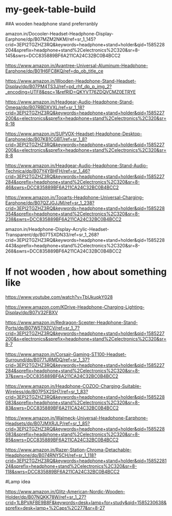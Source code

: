 # my-geek-table-build
##A wooden headphone stand preferranbly 

amazon.in/Docooler-Headset-Headphone-Display-Earphone/dp/B07MZM2NKM/ref=sr_1_145?crid=3EPI2TGZHZ3RQ&keywords=headphone+stand+holder&qid=1585228204&sprefix=headphone+stand%2Celectronics%2C320&sr=8-145&swrs=DCC835889BF6A211CA24C32BC0B4BCC2

https://www.amazon.in/Avantree-Universal-Aluminum-Headphone-Earphone/dp/B01H6FC8KQ/ref=dp_ob_title_ce

https://www.amazon.in/Wooden-Headphone-Stand-Headset-Display/dp/B07PM4TS3J/ref=pd_rhf_dp_p_img_2?_encoding=UTF8&psc=1&refRID=QKYVT76ZDQVCMZ0ETRYE


https://www.amazon.in/Headgear-Audio-Headphone-Stand-Omega/dp/B07RBDXVXL/ref=sr_1_18?crid=3EPI2TGZHZ3RQ&keywords=headphone+stand+holder&qid=1585227200&s=electronics&sprefix=headphone+stand%2Celectronics%2C320&sr=8-18


https://www.amazon.in/SUPVOX-Headset-Headphone-Desktop-Earphone/dp/B07KB1CGBT/ref=sr_1_8?crid=3EPI2TGZHZ3RQ&keywords=headphone+stand+holder&qid=1585227200&s=electronics&sprefix=headphone+stand%2Celectronics%2C320&sr=8-8

https://www.amazon.in/Headgear-Audio-Headphone-Stand-Audio-Technica/dp/B07Y4YBHFH/ref=sr_1_46?crid=3EPI2TGZHZ3RQ&keywords=headphone+stand+holder&qid=1585227284&sprefix=headphone+stand%2Celectronics%2C320&sr=8-46&swrs=DCC835889BF6A211CA24C32BC0B4BCC2

https://www.amazon.in/Tooarts-Headphone-Universal-Charging-Earphone/dp/B07QZJGJJM/ref=sr_1_238?crid=3EPI2TGZHZ3RQ&keywords=headphone+stand+holder&qid=1585228354&sprefix=headphone+stand%2Celectronics%2C320&sr=8-238&swrs=DCC835889BF6A211CA24C32BC0B4BCC2

amazon.in/Headphone-Display-Acrylic-Headset-Transparent/dp/B07T5XDN33/ref=sr_1_268?crid=3EPI2TGZHZ3RQ&keywords=headphone+stand+holder&qid=1585228443&sprefix=headphone+stand%2Celectronics%2C320&sr=8-268&swrs=DCC835889BF6A211CA24C32BC0B4BCC2


# If not wooden , how about something like

https://www.youtube.com/watch?v=TbUkuqkY028

https://www.amazon.com/KDrive-Headphone-Charging-Lighting-Display/dp/B07V32FBXV

https://www.amazon.in/Redragon-Scepter-Headphone-Stand-Ports/dp/B07W5T9ZCV/ref=sr_1_7?crid=3EPI2TGZHZ3RQ&keywords=headphone+stand+holder&qid=1585227200&s=electronics&sprefix=headphone+stand%2Celectronics%2C320&sr=8-7

https://www.amazon.in/Corsair-Gaming-ST100-Headset-Surround/dp/B0771JRMDQ/ref=sr_1_37?crid=3EPI2TGZHZ3RQ&keywords=headphone+stand+holder&qid=1585227284&sprefix=headphone+stand%2Celectronics%2C320&sr=8-37&swrs=DCC835889BF6A211CA24C32BC0B4BCC2

https://www.amazon.in/Headphone-COZOO-Charging-Suitable-Wireless/dp/B07P5X2SH7/ref=sr_1_83?crid=3EPI2TGZHZ3RQ&keywords=headphone+stand+holder&qid=1585228083&sprefix=headphone+stand%2Celectronics%2C320&sr=8-83&swrs=DCC835889BF6A211CA24C32BC0B4BCC2

https://www.amazon.in/Walmeck-Universal-Headphone-Earphone-Headsets/dp/B07JMXRJLP/ref=sr_1_85?crid=3EPI2TGZHZ3RQ&keywords=headphone+stand+holder&qid=1585228083&sprefix=headphone+stand%2Celectronics%2C320&sr=8-85&swrs=DCC835889BF6A211CA24C32BC0B4BCC2

https://www.amazon.in/Razer-Station-Chroma-Detachable-Headphone/dp/B074RNY5CH/ref=sr_1_118?crid=3EPI2TGZHZ3RQ&keywords=headphone+stand+holder&qid=1585228124&sprefix=headphone+stand%2Celectronics%2C320&sr=8-118&swrs=DCC835889BF6A211CA24C32BC0B4BCC2

#Lamp idea

https://www.amazon.in/Glitz-American-Nordic-Wooden-Holder/dp/B07NQKK78W/ref=sr_1_27?crid=1LBPVAFBE9B8F&keywords=desk+lamp+for+study&qid=1585230638&sprefix=desk+lamp+%2Caps%2C277&sr=8-27
